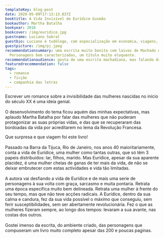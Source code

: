```yaml
---
templateKey: blog-post
date: 2020-05-09T17:13:13.837Z
booktitle: A Vida Invisível de Eurídice Gusmão
bookauthor: Martha Batalha
bookyear: 2016
bookcover: /img/euridice.jpg
guestname: Luciano Sobral
guestbio: Luciano é tudólogo, com especialização em economia, viagens, jazz e literatura.
guestpicture: /img/pj.jpeg
recommendationsummary: uma escrita muito bonita com laivos de Machado de Assis.
  Personagens bem caracterizadas, um título muito eloquente.
recommendationaudience: gosta de uma escrita machadiana, mas falando da perspectiva feminina do mundo.
featuredrecommendation: false
tags:
  - romance
  - ficção
  - companhia das letras
---
```

Escrever um romance sobre a invisibilidade das mulheres nascidas no início do século XX é uma ideia genial.\
\
O desenvolvimento do tema ficou aquém das minhas expectativas, mas aplaudo Martha Batalha por falar das mulheres que não puderam protagonizar as suas próprias vidas, e das que se recuperaram das bordoadas da vida por acreditarem no lema da Revolução Francesa.

Que surpresa e que viagem foi este livro!\
\
Passado na Barra da Tijuca, Rio de Janeiro, nos anos 40 maioritariamente, conta a vida de Eurídice, uma mulher como tantas outras, que só têm 3 papeis distribuídos: lar, filhos, marido. Mas Eurídice, apesar da sua aparente placidez, é uma mulher cheias de ganas de ter mais da vida, de não se deixar embrutecer com estas actividades e vida tão limitadas.\
\
A autora vai desfiando a vida de Eurídice e de mais uma serie de personagens à sua volta com graça, sarcasmo e muita pontaria. Retrata uma época especifica muito bem delineada. Retrata uma mulher à frente do seu tempo, mas que não teve acções radicais. A Eurídice, dentro da sua calma e candura, fez da sua vida possível o máximo que conseguiu, sem ferir susceptibilidades, sem ser abertamente revolucionária. Fez o que as mulheres fizeram sempre, ao longo dos tempos: levaram a sua avante, nas costas dos outros.\
\
Gostei imenso da escrita, do ambiente criado, das personagens que compuseram um livro muito completo apesar das 200 e poucas paginas.